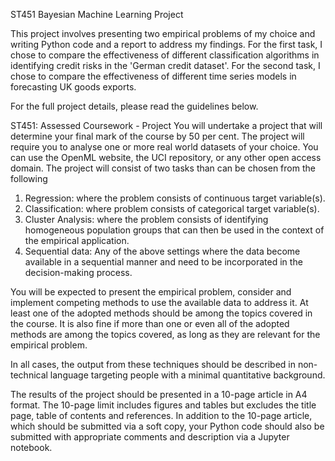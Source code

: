 ST451 Bayesian Machine Learning Project

This project involves presenting two empirical problems of my choice and writing Python code and a report to address my findings. For the first task, I chose to compare the effectiveness of different classification algorithms in identifying credit risks in the 'German credit dataset'. For the second task, I chose to compare the effectiveness of different time series models in forecasting UK goods exports.

For the full project details, please read the guidelines below.

ST451: Assessed Coursework - Project
You will undertake a project that will determine your final mark of the course by
50 per cent. The project will require you to analyse one or more real world
datasets of your choice. You can use the OpenML website, the UCI repository, or
any other open access domain.
The project will consist of two tasks than can be chosen from the following
1. Regression: where the problem consists of continuous target variable(s).
2. Classification: where problem consists of categorical target variable(s).
3. Cluster Analysis: where the problem consists of identifying homogeneous
population groups that can then be used in the context of the empirical
application.
4. Sequential data: Any of the above settings where the data become available
in a sequential manner and need to be incorporated in the decision-making
process.

You will be expected to present the empirical problem, consider and implement
competing methods to use the available data to address it. At least one of the
adopted methods should be among the topics covered in the course. It is also fine
if more than one or even all of the adopted methods are among the topics covered,
as long as they are relevant for the empirical problem.

In all cases, the output from these techniques should be described in non-technical
language targeting people with a minimal quantitative background.

The results of the project should be presented in a 10-page article in A4 format.
The 10-page limit includes figures and tables but excludes the title page, table of
contents and references. In addition to the 10-page article, which should be
submitted via a soft copy, your Python code should also be submitted with
appropriate comments and description via a Jupyter notebook.
